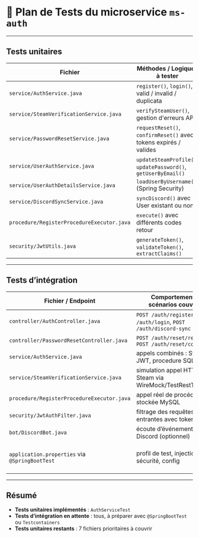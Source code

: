 # 🧪 Plan de Tests du microservice `ms-auth`

---

## Tests unitaires

| Fichier                                  | Méthodes / Logiques à tester                                     | Testé ? |
|------------------------------------------|------------------------------------------------------------------|---------|
| `service/AuthService.java`               | `register()`, `login()`, valid / invalid / duplicata            | ✅      |
| `service/SteamVerificationService.java`  | `verifySteamUser()`, gestion d'erreurs API                      | ❌      |
| `service/PasswordResetService.java`      | `requestReset()`, `confirmReset()` avec tokens expirés / valides| ❌      |
| `service/UserAuthService.java`           | `updateSteamProfile()`, `updatePassword()`, `getUserByEmail()` | ❌      |
| `service/UserAuthDetailsService.java`    | `loadUserByUsername()` (Spring Security)                        | ❌      |
| `service/DiscordSyncService.java`        | `syncDiscord()` avec User existant ou non                       | ❌      |
| `procedure/RegisterProcedureExecutor.java`| `execute()` avec différents codes retour                        | ❌      |
| `security/JwtUtils.java`                 | `generateToken()`, `validateToken()`, `extractClaims()`         | ❌      |

---

## Tests d’intégration

| Fichier / Endpoint                                 | Comportements / scénarios couverts                              | Testé ? |
|----------------------------------------------------|------------------------------------------------------------------|---------|
| `controller/AuthController.java`                   | `POST /auth/register`, `POST /auth/login`, `POST /auth/discord-sync` | ❌      |
| `controller/PasswordResetController.java`          | `POST /auth/reset/request`, `POST /auth/reset/confirm`          | ❌      |
| `service/AuthService.java`                         | appels combinés : Steam, JWT, procedure SQL, repo               | ✅ (partiel) |
| `service/SteamVerificationService.java`            | simulation appel HTTP Steam via WireMock/TestRestTemplate       | ❌      |
| `procedure/RegisterProcedureExecutor.java`         | appel réel de procédure stockée MySQL                           | ❌      |
| `security/JwtAuthFilter.java`                      | filtrage des requêtes entrantes avec token                      | ❌      |
| `bot/DiscordBot.java`                              | écoute d’événements Discord (optionnel)                         | ❌      |
| `application.properties` via `@SpringBootTest`     | profil de test, injection, sécurité, config                     | ✅ (skipped pour l’instant) |

---

## Résumé

- **Tests unitaires implémentés** : `AuthServiceTest`
- **Tests d’intégration en attente** : tous, à préparer avec `@SpringBootTest` ou `Testcontainers`
- **Tests unitaires restants** : 7 fichiers prioritaires à couvrir
